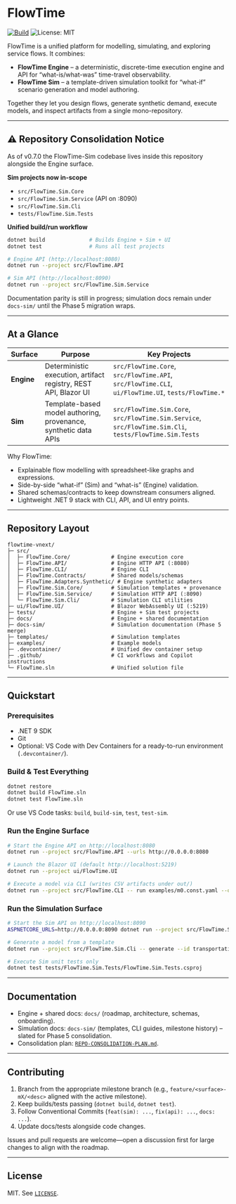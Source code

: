 # FlowTime

[![Build](https://github.com/23min/FlowTime/actions/workflows/build.yml/badge.svg)](https://github.com/23min/FlowTime/actions/workflows/build.yml)
![License: MIT](https://img.shields.io/badge/License-MIT-yellow.svg)

FlowTime is a unified platform for modelling, simulating, and exploring service flows. It combines:

- **FlowTime Engine** – a deterministic, discrete-time execution engine and API for “what-is/what-was” time-travel observability.
- **FlowTime Sim** – a template-driven simulation toolkit for “what-if” scenario generation and model authoring.

Together they let you design flows, generate synthetic demand, execute models, and inspect artifacts from a single mono-repository.

---

## ⚠️ Repository Consolidation Notice

As of v0.7.0 the FlowTime-Sim codebase lives inside this repository alongside the Engine surface.

**Sim projects now in-scope**
- `src/FlowTime.Sim.Core`
- `src/FlowTime.Sim.Service` (API on :8090)
- `src/FlowTime.Sim.Cli`
- `tests/FlowTime.Sim.Tests`

**Unified build/run workflow**
```bash
dotnet build              # Builds Engine + Sim + UI
dotnet test               # Runs all test projects

# Engine API (http://localhost:8080)
dotnet run --project src/FlowTime.API

# Sim API (http://localhost:8090)
dotnet run --project src/FlowTime.Sim.Service
```

Documentation parity is still in progress; simulation docs remain under `docs-sim/` until the Phase 5 migration wraps.

---

## At a Glance

| Surface | Purpose | Key Projects |
|---------|---------|--------------|
| **Engine** | Deterministic execution, artifact registry, REST API, Blazor UI | `src/FlowTime.Core`, `src/FlowTime.API`, `src/FlowTime.CLI`, `ui/FlowTime.UI`, `tests/FlowTime.*` |
| **Sim** | Template-based model authoring, provenance, synthetic data APIs | `src/FlowTime.Sim.Core`, `src/FlowTime.Sim.Service`, `src/FlowTime.Sim.Cli`, `tests/FlowTime.Sim.Tests` |

Why FlowTime:
- Explainable flow modelling with spreadsheet-like graphs and expressions.
- Side-by-side “what-if” (Sim) and “what-is” (Engine) validation.
- Shared schemas/contracts to keep downstream consumers aligned.
- Lightweight .NET 9 stack with CLI, API, and UI entry points.

---

## Repository Layout

```
flowtime-vnext/
├─ src/
│  ├─ FlowTime.Core/             # Engine execution core
│  ├─ FlowTime.API/              # Engine HTTP API (:8080)
│  ├─ FlowTime.CLI/              # Engine CLI
│  ├─ FlowTime.Contracts/        # Shared models/schemas
│  ├─ FlowTime.Adapters.Synthetic/ # Engine synthetic adapters
│  ├─ FlowTime.Sim.Core/         # Simulation templates + provenance
│  ├─ FlowTime.Sim.Service/      # Simulation HTTP API (:8090)
│  └─ FlowTime.Sim.Cli/          # Simulation CLI utilities
├─ ui/FlowTime.UI/               # Blazor WebAssembly UI (:5219)
├─ tests/                        # Engine + Sim test projects
├─ docs/                         # Engine + shared documentation
├─ docs-sim/                     # Simulation documentation (Phase 5 merge)
├─ templates/                    # Simulation templates
├─ examples/                     # Example models
├─ .devcontainer/                # Unified dev container setup
├─ .github/                      # CI workflows and Copilot instructions
└─ FlowTime.sln                  # Unified solution file
```

---

## Quickstart

### Prerequisites

- .NET 9 SDK
- Git
- Optional: VS Code with Dev Containers for a ready-to-run environment (`.devcontainer/`).

### Build & Test Everything

```bash
dotnet restore
dotnet build FlowTime.sln
dotnet test FlowTime.sln
```

Or use VS Code tasks: `build`, `build-sim`, `test`, `test-sim`.

### Run the Engine Surface

```bash
# Start the Engine API on http://localhost:8080
dotnet run --project src/FlowTime.API --urls http://0.0.0.0:8080

# Launch the Blazor UI (default http://localhost:5219)
dotnet run --project ui/FlowTime.UI

# Execute a model via CLI (writes CSV artifacts under out/)
dotnet run --project src/FlowTime.CLI -- run examples/m0.const.yaml --out out/m0
```

### Run the Simulation Surface

```bash
# Start the Sim API on http://localhost:8090
ASPNETCORE_URLS=http://0.0.0.0:8090 dotnet run --project src/FlowTime.Sim.Service

# Generate a model from a template
dotnet run --project src/FlowTime.Sim.Cli -- generate --id transportation-basic --out out/model.yaml

# Execute Sim unit tests only
dotnet test tests/FlowTime.Sim.Tests/FlowTime.Sim.Tests.csproj
```

---

## Documentation

- Engine + shared docs: `docs/` (roadmap, architecture, schemas, onboarding).
- Simulation docs: `docs-sim/` (templates, CLI guides, milestone history) – slated for Phase 5 consolidation.
- Consolidation plan: [`REPO-CONSOLIDATION-PLAN.md`](REPO-CONSOLIDATION-PLAN.md).

---

## Contributing

1. Branch from the appropriate milestone branch (e.g., `feature/<surface>-mX/<desc>` aligned with the active milestone).
2. Keep builds/tests passing (`dotnet build`, `dotnet test`).
3. Follow Conventional Commits (`feat(sim): ...`, `fix(api): ...`, `docs: ...`).
4. Update docs/tests alongside code changes.

Issues and pull requests are welcome—open a discussion first for large changes to align with the roadmap.

---

## License

MIT. See [`LICENSE`](LICENSE).
